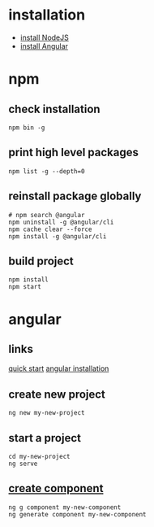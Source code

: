 # installation
* [install NodeJS](https://github.com/nodejs/help/wiki/Installation)
* [install Angular](https://cli.angular.io/)

# npm
## check installation
```
npm bin -g
```

## print high level packages
```
npm list -g --depth=0
```

## reinstall package globally
```
# npm search @angular
npm uninstall -g @angular/cli
npm cache clear --force
npm install -g @angular/cli 
```

## build project
```
npm install
npm start
```

# angular
## links
[quick start](https://github.com/angular/quickstart.git)
[angular installation](https://cli.angular.io)

## create new project
```
ng new my-new-project
```
## start a project
```
cd my-new-project
ng serve
```

## [create component](https://angular.io/cli/generate#class-command)
```
ng g component my-new-component
ng generate component my-new-component
```
